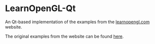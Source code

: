 # LearnOpenGL-Qt

An Qt-based implementation of the examples from the [learnopengl.com](https://learnopengl.com)
website.

The original examples from the website can be found
[here](https://github.com/JoeyDeVries/LearnOpenGL/tree/master).

